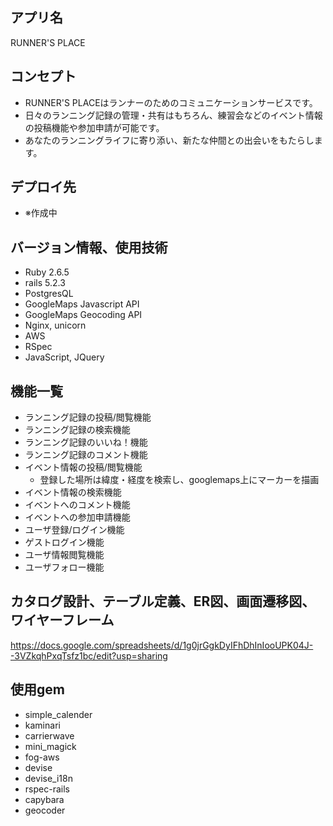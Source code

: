 ## アプリ名
RUNNER'S PLACE

## コンセプト
- RUNNER'S PLACEはランナーのためのコミュニケーションサービスです。
- 日々のランニング記録の管理・共有はもちろん、練習会などのイベント情報の投稿機能や参加申請が可能です。
- あなたのランニングライフに寄り添い、新たな仲間との出会いをもたらします。

## デプロイ先
- ※作成中

## バージョン情報、使用技術
- Ruby 2.6.5
- rails 5.2.3
- PostgresQL
- GoogleMaps Javascript API
- GoogleMaps Geocoding API
- Nginx, unicorn
- AWS
- RSpec
- JavaScript, JQuery

## 機能一覧
- ランニング記録の投稿/閲覧機能
- ランニング記録の検索機能
- ランニング記録のいいね！機能
- ランニング記録のコメント機能
- イベント情報の投稿/閲覧機能
	- 登録した場所は緯度・経度を検索し、googlemaps上にマーカーを描画
- イベント情報の検索機能
- イベントへのコメント機能
- イベントへの参加申請機能
- ユーザ登録/ログイン機能
- ゲストログイン機能
- ユーザ情報閲覧機能
- ユーザフォロー機能

## カタログ設計、テーブル定義、ER図、画面遷移図、ワイヤーフレーム
https://docs.google.com/spreadsheets/d/1g0jrGgkDyIFhDhInIooUPK04J--3VZkqhPxqTsfz1bc/edit?usp=sharing

## 使用gem
- simple_calender
- kaminari
- carrierwave
- mini_magick
- fog-aws
- devise
- devise_i18n
- rspec-rails
- capybara
- geocoder

